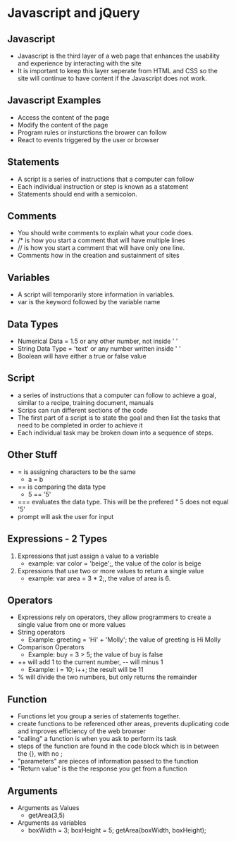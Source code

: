 # Javascript and jQuery

## Javascript
 * Javascript is the third layer of a web page that enhances the usability and experience by interacting with the site
 * It is important to keep this layer seperate from HTML and CSS so the site will continue to have content if the Javascript does not work.

## Javascript Examples
 * Access the content of the page
 * Modify the content of the page
 * Program rules or insturctions the brower can follow
 * React to events triggered by the user or browser

## Statements
 * A script is a series of instructions that a computer can follow
 * Each individual instruction or step is known as a statement
 * Statements should end with a semicolon.

## Comments
 * You should write comments to explain what your code does.
 * /* is how you start a comment that will have multiple lines
 * // is how you start a comment that will have only one line.
 * Comments how in the creation and sustainment of sites

## Variables
 * A script will temporarily store information in variables.
 * var is the keyword followed by the variable name

## Data Types
 * Numerical Data = 1.5 or any other number, not inside ' ' 
 * String Data Type = 'text' or any number written inside ' '
 * Boolean will have either a true or false value

 ## Script
 * a series of instructions that a computer can follow to achieve a goal, similar to a recipe, training document, manuals
 * Scrips can run different sections of the code
 * The first part of a script is to state the goal and then list the tasks that need to be completed in order to achieve it
 * Each individual task may be broken down into a sequence of steps.


 ## Other Stuff
* = is assigning characters to be the same
    * a = b
* == is comparing the data type
    * 5 == '5'
* === evaluates the data type. This will be the prefered
" 5 does not equal '5'
* prompt will ask the user for input  

## Expressions - 2 Types
1. Expressions that just assign a value to a variable
    * example: var color = 'beige';, the value of the color is beige
2. Expressions that use two or more values to return a single value
    * example: var area = 3 * 2;, the value of area is 6.

## Operators
* Expressions rely on operators, they allow programmers to create a single value from one or more values
* String operators
    * Example: greeting = 'Hi' + 'Molly'; the value of greeting is Hi Molly
* Comparison Operators
    * Example: buy = 3 > 5; the value of buy is false
* ++ will add 1 to the current number, -- will minus 1
    * Example: i = 10; i++; the result will be 11
* % will divide the two numbers, but only returns the remainder 

 ## Function
 * Functions let you group a series of statements together.
 * create functions to be referenced other areas, prevents duplicating code and improves efficiency of the web browser
 * "calling" a function is when you ask to perform its task
 * steps of the function are found in the code block which is in between the {}, with no ;
 * "parameters" are pieces of information passed to the function
 * "Return value" is the the response you get from a function

 ## Arguments
  * Arguments as Values
    * getArea(3,5)
  * Arguments as variables
    * boxWidth = 3; boxHeight = 5; getArea(boxWidth, boxHeight);  